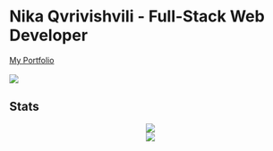 <div>
    <h1>Nika Qvrivishvili - Full-Stack Web Developer</h1> 
    <a href="https://www.nikaa.online/en/">My Portfolio</a>
    <br/>
     <br/>
    <img src="https://komarev.com/ghpvc/?username=etherbits&style=flat-square&color=70a5fd" />
    <h2>Stats</h2>
    <div align="center">
            <a href="https://git.io/streak-stats"><img src="https://streak-stats.demolab.com?user=etherbits&theme=tokyonight"/></a>
        <div><img src="https://github-readme-stats.vercel.app/api/top-langs/?username=etherbits&theme=tokyonight&layout=normal&langs_count=3&hide=shell,css,scss,html,php&card_width=495"/></div> 
</div>
